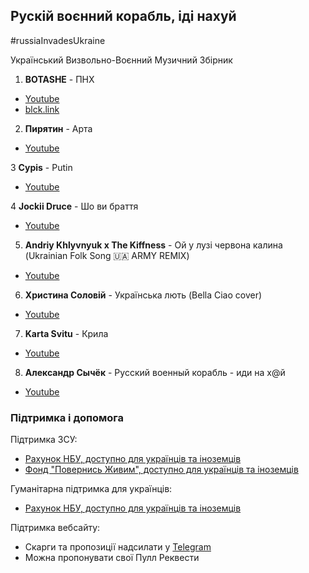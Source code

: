 ## Рускій воєнний корабль, іді нахуй
#russiaInvadesUkraine

Український Визвольно-Воєнний Музичний Збірник

1. **BOTASHE** - ПНХ
- [Youtube](https://www.youtube.com/watch?v=tgbCrSimQDQ)
- [blck.link](https://blck.link/pnh)

2. **Пирятин** - Арта
- [Youtube](https://www.youtube.com/watch?v=0YCmjyRtNEc)

3 **Cypis** - Putin
- [Youtube](https://www.youtube.com/watch?v=dBqBJ6C5Mkw)

4 **Jockii Druce** - Шо ви браття
- [Youtube](https://www.youtube.com/watch?v=jFIeP6xb0oE)

5. **Andriy Khlyvnyuk x The Kiffness** - Ой у лузі червона калина (Ukrainian Folk Song 🇺🇦 ARMY REMIX)
- [Youtube](https://www.youtube.com/watch?v=lu8m5FA2nL8)

6. **Христина Соловій** - Українська лють (Bella Ciao cover)
- [Youtube](https://www.youtube.com/watch?v=PqVCQEthhOU)

7. **Karta Svitu** - Крила
- [Youtube](https://www.youtube.com/watch?v=9Vr7G_dnpkM)

8. **Александр Сычёк** - Русский военный корабль - иди на х@й
- [Youtube](https://www.youtube.com/watch?v=iRieRJV3veA)


### Підтримка і допомога

Підтримка ЗСУ:
- [Рахунок НБУ, доступно для українців та іноземців](https://bank.gov.ua/ua/news/all/natsionalniy-bank-vidkriv-spetsrahunok-dlya-zboru-koshtiv-na-potrebi-armiyi)
- [Фонд "Повернись Живим", доступно для українців та іноземців](https://savelife.in.ua)

Гуманітарна підтримка для українців:
- [Рахунок НБУ, доступно для українців та іноземців](https://bank.gov.ua/ua/news/all/natsionalniy-bank-vidkriv-rahunok-dlya-gumanitarnoyi-dopomogi-ukrayintsyam-postrajdalim-vid-rosiyskoyi-agresiyi)

Підтримка вебсайту:
- Скарги та пропозиції надсилати у [Telegram](https://t.me/coffeeteea)
- Можна пропонувати свої Пулл Реквести

